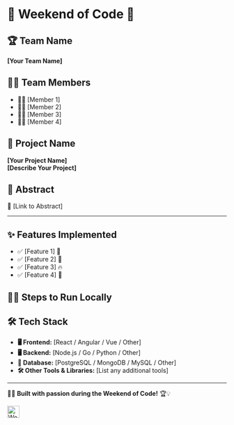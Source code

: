 # 🎉 Weekend of Code 🚀  

## 🏆 Team Name  
**[Your Team Name]**  

## 👨‍💻 Team Members  
- 🧑‍💻 [Member 1]  
- 👩‍💻 [Member 2]  
- 🧑‍💻 [Member 3]  
- 👩‍💻 [Member 4]  

## 📌 Project Name  
**[Your Project Name]**  
**[Describe Your Project]** 
 
## 📄 Abstract  
🔗 [Link to Abstract]  

---

## ✨ Features Implemented  
- ✅ [Feature 1] 🎯  
- ✅ [Feature 2] 🚀  
- ✅ [Feature 3] 🔥  
- ✅ [Feature 4] 🎉  

## 🏃‍♂️ Steps to Run Locally  

## 🛠️ Tech Stack  
- **🖥️ Frontend:** [React / Angular / Vue / Other]  
- **🖥️ Backend:** [Node.js / Go / Python / Other]  
- **💾 Database:** [PostgreSQL / MongoDB / MySQL / Other]  
- **🛠️ Other Tools & Libraries:** [List any additional tools]  

---

🚀🔥 **Built with passion during the Weekend of Code!** 🏆💡  

<img src="eg.jpeg" alt="Weekend of Code Logo" height="28px">
